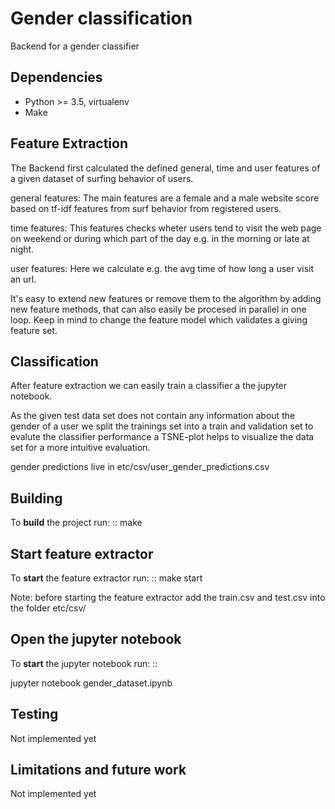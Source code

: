 Gender classification
=============================

Backend for a gender classifier

Dependencies
------------

* Python >= 3.5, virtualenv
* Make

Feature Extraction
------------

The Backend first calculated the defined general, 
time and user features of a given dataset of surfing
behavior of users.

general features:
The main features are a female and a male website
score based on tf-idf features from surf behavior
from registered users.

time features:
This features checks wheter users tend to visit the
web page on weekend or during which part of the 
day e.g. in the morning or late at night.

user features:
Here we calculate e.g. the avg time of
how long a user visit an url. 


It's easy to extend new features or remove them
to the algorithm by adding new feature methods,
that can also easily be procesed in parallel
in one loop.
Keep in mind to change the feature model which
validates a giving feature set.

Classification
------------

After feature extraction we can easily train
a classifier a the jupyter notebook.

As the given test data set does not contain
any information about the gender of a user
we split the trainings set into a train and
validation set to evalute the classifier performance
a TSNE-plot helps to visualize the data set
for a more intuitive evaluation.

gender predictions live in etc/csv/user_gender_predictions.csv


Building
--------

To **build** the project run:
::
    make

Start feature extractor
--------

To **start** the feature extractor run:
::
    make start

Note: before starting the feature extractor
add the train.csv and test.csv into the
folder etc/csv/

Open the jupyter notebook
--------
To **start** the jupyter notebook run:
::

jupyter notebook gender_dataset.ipynb

Testing
-------

Not implemented yet

Limitations and future work
-------

Not implemented yet
